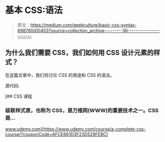 # 基本 CSS:语法

> 原文：<https://medium.com/geekculture/basic-css-syntax-698760d10453?source=collection_archive---------36----------------------->

## 为什么我们需要 CSS，我们如何用 CSS 设计元素的样式？

在这篇文章中，我们将讨论 CSS 的用途和 CSS 的语法。

源代码:

[](https://www.udemy.com/course/a-complete-css-course/?couponCode=AFCE661D3F23D529FEBC) [## CSS 课程

### 级联样式表，也称为 CSS，是万维网(WWW)的重要技术之一。CSS 是…

www.udemy.com](https://www.udemy.com/course/a-complete-css-course/?couponCode=AFCE661D3F23D529FEBC)